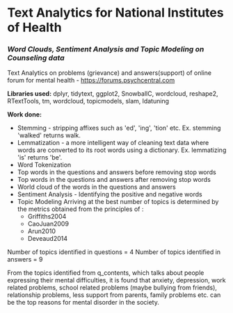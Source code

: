 # Text Analytics for National Institutes of Health

### _Word Clouds, Sentiment Analysis and Topic Modeling on Counseling data_

Text Analytics on problems (grievance) and answers(support) of online forum for mental health - https://forums.psychcentral.com

__Libraries used:__ dplyr, tidytext, ggplot2, SnowballC, wordcloud, reshape2, RTextTools, tm, wordcloud, topicmodels, slam, ldatuning

__Work done:__
* Stemming - stripping affixes such as 'ed', 'ing', 'tion' etc. Ex. stemming 'walked' returns walk.
* Lemmatization - a more intelligent way of cleaning text data where words are converted to its root words using a dictionary. Ex. lemmatizing 'is' returns 'be'.
* Word Tokenization
* Top words in the questions and answers before removing stop words
* Top words in the questions and answers after removing stop words
* World cloud of the words in the questions and answers
* Sentiment Analysis - Identifying the positive and negative words
* Topic Modeling
Arriving at the best number of topics is determined by the metrics obtained from the principles of : 
	* Griffiths2004
	* CaoJuan2009
	* Arun2010
	* Deveaud2014
	
Number of topics identified in questions = 4
Number of topics identified in answers = 9

From the topics identified from q_contents, which talks about people expressing their mental difficulties, it is found that anxiety, depression, work related problems, school related problems (maybe bullying from friends), relationship problems, less support from parents, family problems etc. can be the top reasons for mental disorder in the society.